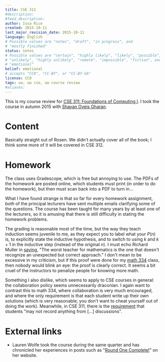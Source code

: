 ```yaml
---
title: CSE 311
#description: 
#feed_description: 
author: Issa Rice
created: 2015-10-11
last_major_revision_date: 2015-10-11
language: English
# Possible values are "notes", "draft", "in progress", and
# "mostly finished"
status: notes
# Possible values are "certain", "highly likely", "likely", "possible",
# "unlikely", "highly unlikely", "remote", "impossible", "fiction", and
# "emotional"
belief: emotional
# accepts "CC0", "CC-BY", or "CC-BY-SA"
license: CC0
tags: uw, uw cse, uw course review
#aliases: 
---
```


This is my course review for [CSE 311: Foundations of Computing I](https://courses.cs.washington.edu/courses/cse311/15au/).
I took the course in autumn 2015 with [Shayan Oveis Gharan](http://homes.cs.washington.edu/~shayan/).

# Content

Basically straight out of Rosen.
We didn't actually cover all of the book; I think some more of it will be covered in CSE 312.

# Homework

The class uses Gradescope, which is free but annoying to use.
The PDFs of the homework are posted online, which students must print (in order to do the homework), but then must scan back into a PDF to turn in...

What I have found strange is that so far for every homework assignment, *both* of the principal lecturers have sent multiple emails clarifying some of the questions.
The course has been taught for many years by at least one of the lecturers, so it is amusing that there is still difficulty in stating the homework problems.

The grading is reasonable most of the time, but the way they teach induction seems juvenile to me, as they expect you to label what your $P(n)$ is, to explicitly state the inductive hypothesis, and to switch to using $k$ and $k+1$ in the inductive step (instead of the original $n$).
I must echo Richard Muller in [saying](https://www.quora.com/Why-was-5-x-3-5+5+5-marked-as-wrong/answer/Richard-Muller-3), "The worst teacher for mathematics is the one that doesn't recognize an unexpected but correct approach."
I don't mean to be excessive in my criticism, but if this proof were done for my [math 334](math-334) class, then nobody would blink an eye: the proof is clearly correct.
It seems a bit cruel of the instructors to penalize people for knowing more math.

Something I also dislike, which seems to apply to CSE courses in general: the collaboration policy seems unnecessarily draconian.
I again want to contrast this to math 334, where collaboration is very much encouraged, and where the only requirement is that each student write up their own solutions (which is very reasonable; you don't want to cheat yourself out of doing the work).
Meanwhile, in CSE 311, there is the [requirement](https://courses.cs.washington.edu/courses/cse311/15au/documents/guidelines.pdf) that students "may not record anything from [...] discussions".

# External links

- Lauren Wolfe took the course during the same quarter and has chronicled her experiences in posts such as "[Round One Complete\!](http://www.laurenwolfe.net/uw-cse-blog/2015/10/03/round-one-complete/)" on her website.
